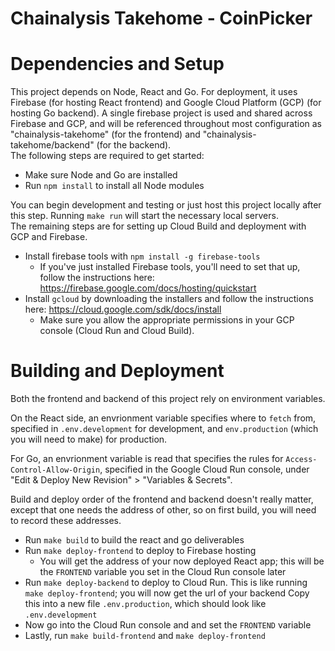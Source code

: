 # Chainalysis Takehome - CoinPicker

# Dependencies and Setup
This project depends on Node, React and Go. For deployment, it uses Firebase (for hosting React frontend) and Google Cloud Platform (GCP) (for hosting Go backend). A single firebase project is used and shared across Firebase and GCP, and will be referenced throughout most configuration as "chainalysis-takehome" (for the frontend) and "chainalysis-takehome/backend" (for the backend).   
The following steps are required to get started:

- Make sure Node and Go are installed
- Run `npm install` to install all Node modules

You can begin development and testing or just host this project locally after this step. Running `make run` will start the necessary local servers.  
The remaining steps are for setting up Cloud Build and deployment with GCP and Firebase.

- Install firebase tools with `npm install -g firebase-tools`
    - If you've just installed Firebase tools, you'll need to set that up, follow the instructions here: https://firebase.google.com/docs/hosting/quickstart
- Install `gcloud` by downloading the installers and follow the instructions here: https://cloud.google.com/sdk/docs/install
    - Make sure you allow the appropriate permissions in your GCP console (Cloud Run and Cloud Build).

# Building and Deployment
Both the frontend and backend of this project rely on environment variables.  

On the React side, an envrionment variable specifies where to `fetch` from, specified in `.env.development` for development, and `env.production` (which you will need to make) for production.

For Go, an envrionment variable is read that specifies the rules for `Access-Control-Allow-Origin`, specified in the Google Cloud Run console, under "Edit & Deploy New Revision" > "Variables & Secrets".

Build and deploy order of the frontend and backend doesn't really matter, except that one needs the address of other, so on first build, you will need to record these addresses.

- Run `make build` to build the react and go deliverables
- Run `make deploy-frontend` to deploy to Firebase hosting
    - You will get the address of your now deployed React app; this will be the `FRONTEND` variable you set in the Cloud Run console later 
- Run `make deploy-backend` to deploy to Cloud Run. This is like running `make deploy-frontend`; you will now get the url of your backend Copy this into a new file `.env.production`, which should look like `.env.development`
- Now go into the Cloud Run console and and set the `FRONTEND` variable
- Lastly, run `make build-frontend` and `make deploy-frontend`

